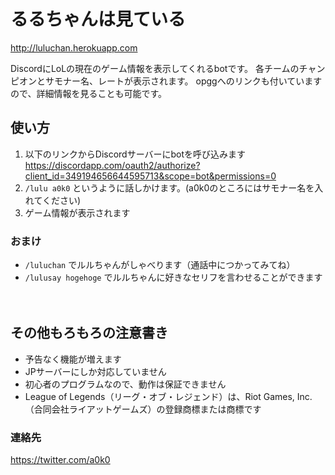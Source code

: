 # るるちゃんは見ている

http://luluchan.herokuapp.com

DiscordにLoLの現在のゲーム情報を表示してくれるbotです。
各チームのチャンピオンとサモナー名、レートが表示されます。
opggへのリンクも付いていますので、詳細情報を見ることも可能です。



## 使い方

1. 以下のリンクからDiscordサーバーにbotを呼び込みます
https://discordapp.com/oauth2/authorize?client_id=349194656644595713&scope=bot&permissions=0
2. `/lulu a0k0` というように話しかけます。(a0k0のところにはサモナー名を入れてください)
3. ゲーム情報が表示されます



### おまけ

* `/luluchan` でルルちゃんがしゃべります（通話中につかってみてね）
* `/lulusay hogehoge` でルルちゃんに好きなセリフを言わせることができます

　

## その他もろもろの注意書き

* 予告なく機能が増えます
* JPサーバーにしか対応していません
* 初心者のプログラムなので、動作は保証できません
* League of Legends（リーグ・オブ・レジェンド）は、Riot Games, Inc.（合同会社ライアットゲームズ）の登録商標または商標です


### 連絡先

https://twitter.com/a0k0
